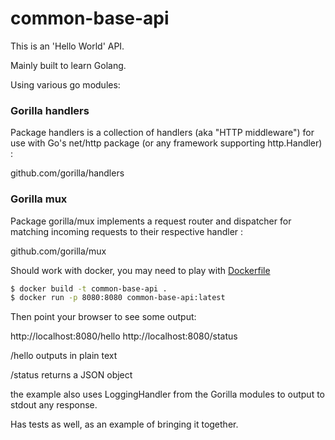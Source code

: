 # common-base-api

This is an 'Hello World' API.

Mainly built to learn Golang.

Using various go modules:

### Gorilla handlers

Package handlers is a collection of handlers (aka "HTTP middleware") for use with Go's net/http package (or any framework supporting http.Handler) :

github.com/gorilla/handlers

### Gorilla mux

Package gorilla/mux implements a request router and dispatcher for matching incoming requests to their respective handler :

github.com/gorilla/mux

Should work with docker, you may need to play with [Dockerfile](Dockerfile)

```bash
$ docker build -t common-base-api .
$ docker run -p 8080:8080 common-base-api:latest
```

Then point your browser to see some output:

http://localhost:8080/hello
http://localhost:8080/status

/hello outputs in plain text

/status returns a JSON object

the example also uses LoggingHandler from the Gorilla modules to output to stdout any response. 

Has tests as well, as an example of bringing it together.